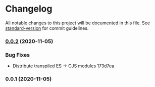 # Changelog

All notable changes to this project will be documented in this file. See [standard-version](https://github.com/conventional-changelog/standard-version) for commit guidelines.

### [0.0.2](///compare/v0.0.1...v0.0.2) (2020-11-05)


### Bug Fixes

* Distribute transpiled ES -> CJS modules 173d7ea

### 0.0.1 (2020-11-05)
